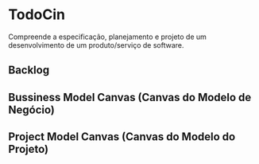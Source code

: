# TodoCin
Compreende a especificação, planejamento e projeto de um desenvolvimento de um produto/serviço de software.

## Backlog

## Bussiness Model Canvas (Canvas do Modelo de Negócio)


## Project Model Canvas (Canvas do Modelo do Projeto)


